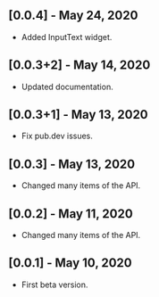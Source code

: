 ## [0.0.4] - May 24, 2020
* Added InputText widget.

## [0.0.3+2] - May 14, 2020
* Updated documentation.

## [0.0.3+1] - May 13, 2020
* Fix pub.dev issues.

## [0.0.3] - May 13, 2020
* Changed many items of the API.

## [0.0.2] - May 11, 2020
* Changed many items of the API.

## [0.0.1] - May 10, 2020
* First beta version.